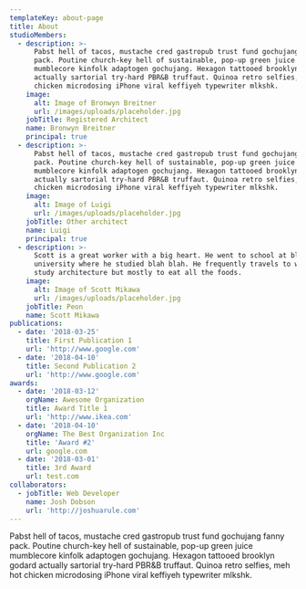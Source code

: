 ```yaml
---
templateKey: about-page
title: About
studioMembers:
  - description: >-
      Pabst hell of tacos, mustache cred gastropub trust fund gochujang fanny
      pack. Poutine church-key hell of sustainable, pop-up green juice
      mumblecore kinfolk adaptogen gochujang. Hexagon tattooed brooklyn godard
      actually sartorial try-hard PBR&B truffaut. Quinoa retro selfies, meh hot
      chicken microdosing iPhone viral keffiyeh typewriter mlkshk.
    image:
      alt: Image of Bronwyn Breitner
      url: /images/uploads/placeholder.jpg
    jobTitle: Registered Architect
    name: Bronwyn Breitner
    principal: true
  - description: >-
      Pabst hell of tacos, mustache cred gastropub trust fund gochujang fanny
      pack. Poutine church-key hell of sustainable, pop-up green juice
      mumblecore kinfolk adaptogen gochujang. Hexagon tattooed brooklyn godard
      actually sartorial try-hard PBR&B truffaut. Quinoa retro selfies, meh hot
      chicken microdosing iPhone viral keffiyeh typewriter mlkshk.
    image:
      alt: Image of Luigi
      url: /images/uploads/placeholder.jpg
    jobTitle: Other architect
    name: Luigi
    principal: true
  - description: >-
      Scott is a great worker with a big heart. He went to school at blah blah
      university where he studied blah blah. He frequently travels to world to
      study architecture but mostly to eat all the foods.
    image:
      alt: Image of Scott Mikawa
      url: /images/uploads/placeholder.jpg
    jobTitle: Peon
    name: Scott Mikawa
publications:
  - date: '2018-03-25'
    title: First Publication 1
    url: 'http://www.google.com'
  - date: '2018-04-10'
    title: Second Publication 2
    url: 'http://www.google.com'
awards:
  - date: '2018-03-12'
    orgName: Awesome Organization
    title: Award Title 1
    url: 'http://www.ikea.com'
  - date: '2018-04-10'
    orgName: The Best Organization Inc
    title: 'Award #2'
    url: google.com
  - date: '2018-03-01'
    title: 3rd Award
    url: test.com
collaborators:
  - jobTitle: Web Developer
    name: Josh Dobson
    url: 'http://joshuarule.com'
---
```


Pabst hell of tacos, mustache cred gastropub trust fund gochujang fanny pack. Poutine church-key hell of sustainable, pop-up green juice mumblecore kinfolk adaptogen gochujang. Hexagon tattooed brooklyn godard actually sartorial try-hard PBR&B truffaut. Quinoa retro selfies, meh hot chicken microdosing iPhone viral keffiyeh typewriter mlkshk.
